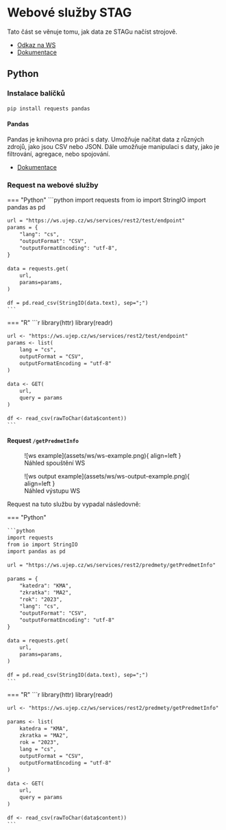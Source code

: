 # Webové služby STAG

Tato část se věnuje tomu, jak data ze STAGu načíst strojově.

- [Odkaz na WS](https://ws.ujep.cz/ws/web)
- [Dokumentace](https://is-stag.zcu.cz/napoveda/web-services/ws_ws.html)

## Python

### Instalace balíčků

```bash
pip install requests pandas
```

#### Pandas

Pandas je knihovna pro práci s daty. Umožňuje načítat data z různých zdrojů, jako jsou CSV nebo JSON. Dále umožňuje manipulaci s daty, jako je filtrování, agregace, nebo spojování.

- [Dokumentace](https://pandas.pydata.org/docs/)

### Request na webové služby

=== "Python"
    ```python
    import requests
    from io import StringIO
    import pandas as pd

    url = "https://ws.ujep.cz/ws/services/rest2/test/endpoint"
    params = {
        "lang": "cs",
        "outputFormat": "CSV",
        "outputFormatEncoding": "utf-8",
    }

    data = requests.get(
        url,
        params=params,
    )

    df = pd.read_csv(StringIO(data.text), sep=";")
    ```
=== "R"
    ```r
    library(httr)
    library(readr)

    url <- "https://ws.ujep.cz/ws/services/rest2/test/endpoint"
    params <- list(
        lang = "cs",
        outputFormat = "CSV",
        outputFormatEncoding = "utf-8"
    )

    data <- GET(
        url,
        query = params
    )

    df <- read_csv(rawToChar(data$content))
    ```

#### Request `/getPredmetInfo`

<figure markdown="span">
  ![ws example](assets/ws/ws-example.png){ align=left }
  <figcaption>Náhled spouštění WS</figcaption>
</figure>

<figure markdown="span">
  ![ws output example](assets/ws/ws-output-example.png){ align=left }
  <figcaption>Náhled výstupu WS</figcaption>
</figure>

Request na tuto službu by vypadal následovně:

=== "Python"

    ```python
    import requests
    from io import StringIO
    import pandas as pd

    url = "https://ws.ujep.cz/ws/services/rest2/predmety/getPredmetInfo"

    params = {
        "katedra": "KMA",
        "zkratka": "MA2",
        "rok": "2023",
        "lang": "cs",
        "outputFormat": "CSV",
        "outputFormatEncoding": "utf-8"
    }

    data = requests.get(
        url,
        params=params,
    )

    df = pd.read_csv(StringIO(data.text), sep=";")
    ```
=== "R"
    ```r
    library(httr)
    library(readr)

    url <- "https://ws.ujep.cz/ws/services/rest2/predmety/getPredmetInfo"

    params <- list(
        katedra = "KMA",
        zkratka = "MA2",
        rok = "2023",
        lang = "cs",
        outputFormat = "CSV",
        outputFormatEncoding = "utf-8"
    )

    data <- GET(
        url,
        query = params
    )

    df <- read_csv(rawToChar(data$content))
    ```
